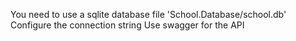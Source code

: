 You need to use a sqlite database file 'School.Database/school.db'
Configure the connection string
Use swagger for the API

